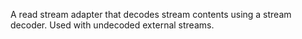 A read stream adapter that decodes stream contents using a stream decoder. Used with undecoded external streams.